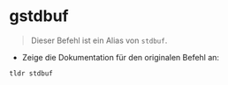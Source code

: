 # gstdbuf

> Dieser Befehl ist ein Alias von `stdbuf`.

- Zeige die Dokumentation für den originalen Befehl an:

`tldr stdbuf`
